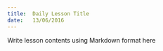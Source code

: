 ```yaml
---
title:  Daily Lesson Title
date:   13/06/2016
---
```


Write lesson contents using Markdown format here